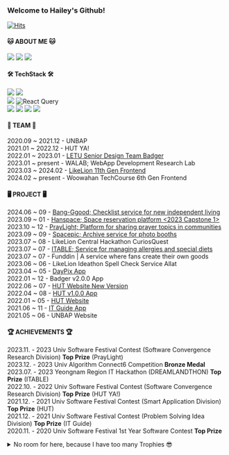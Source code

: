 ### Welcome to Hailey's Github!   

[![Hits](https://hits.seeyoufarm.com/api/count/incr/badge.svg?url=https%3A%2F%2Fgithub.com%2Fhealim01&count_bg=%23673DC8&title_bg=%23555555&icon=&icon_color=%23E7E7E7&title=hits&edge_flat=false)](https://hits.seeyoufarm.com)


#### 🐱 ABOUT ME 🐱
<a href="mailto:HyelimChoi01@gmail.com"><img src="https://img.shields.io/badge/gmail-EA4335?style=for-the-badge&logo=gmail&logoColor=white"/></a>
<a href="https://healim01.tistory.com/"><img src="https://img.shields.io/badge/tistory-000000?style=for-the-badge&logo=tistory&logoColor=white"/></a>
<a href="https://www.linkedin.com/in/hyelim-choi01/"><img src="https://img.shields.io/badge/LinkedIn-0077B5?style=for-the-badge&logo=linkedin&logoColor=white"/></a>


#### 🛠️ TechStack 🛠️
<img src="https://img.shields.io/badge/Javascript-F7DF1E?style=for-the-badge&logo=javascript&logoColor=FFFFFF"/> <img src="https://img.shields.io/badge/Typescript-3178C6?style=for-the-badge&logo=typescript&logoColor=FFFFFF"/>  
<img src="https://img.shields.io/badge/React-61DAFB?style=for-the-badge&logo=React&logoColor=FFFFFF"/> ![React Query](https://img.shields.io/badge/-React%20Query-FF4154?style=for-the-badge&logo=react%20query&logoColor=white) <br>
<img src="https://img.shields.io/badge/flutter-02569B?style=for-the-badge&logo=flutter&logoColor=white"> <img src="https://img.shields.io/badge/firebase-FFCA28?style=for-the-badge&logo=firebase&logoColor=white"> <img src="https://img.shields.io/badge/c++-00599C?style=for-the-badge&logo=c%2B%2B&logoColor=white"> <img src="https://img.shields.io/badge/python-3776AB?style=for-the-badge&logo=python&logoColor=white">


#### 🌱 TEAM 🌱
2020.09 ~ 2021.12 - UNBAP <br> 
2021.01 ~ 2022.12 - HUT YA! <br> 
2022.01 ~ 2023.01 - [LETU Senior Design Team Badger](https://www.letu.edu/academics/engineering/senior-design-projects.html) <br>
2023.01 ~ present - WALAB; WebApp Development Research Lab <br> 
2023.03 ~ 2024.02 - [LikeLion 11th Gen Frontend](https://hgulikelion.web.app/) <br> 
2024.02 ~ present - Woowahan TechCourse 6th Gen Frontend <br>




#### 🖥 PROJECT 🖥
2024.06 ~ 09 - [Bang-Ggood; Checklist service for new independent living](https://bang-ggood.com/) <br> 
2023.09 ~ 01 - [Hanspace; Space reservation platform <2023 Capstone 1>](https://hanspace.netlify.app/) <br> 
2023.10 ~ 12 - [PrayLight; Platform for sharing prayer topics in communities](https://praylight.netlify.app/)<br/> 
2023.09 ~ 09 - [Spacepic; Archive service for photo booths](http://space-pic.s3-website.ap-northeast-2.amazonaws.com/) <br> 
2023.07 ~ 08 - LikeLion Central Hackathon CuriosQuest <br> 
2023.07 ~ 07 - [ITABLE; Service for managing allergies and special diets](http://elasticbeanstalk-ap-northeast-2-666955593418.s3-website.ap-northeast-2.amazonaws.com/) <br> 
2023.07 ~ 07 - Funddin | A service where fans create their own goods <br> 
2023.06 ~ 06 - LikeLion Ideathon Spell Check Service Allat <br> 
2023.04 ~ 05 - [DayPix App](https://github.com/healim01/DayPix) <br> 
2022.01 ~ 12 - Badger v2.0.0 App <br> 
2022.06 ~ 07 - [HUT Website New Version](https://hut.handong.app/) <br> 
2022.04 ~ 08 - [HUT v1.0.0 App](https://apps.apple.com/us/app/hut/id1593293986) <br> 
2022.01 ~ 05 - [HUT Website](https://apps.apple.com/us/app/hut/id1593293986) <br> 
2021.06 ~ 11 - [IT Guide App](https://apps.apple.com/us/app/hut/id1593293986) <br> 
2021.05 ~ 06 - UNBAP Website

#### 🏆 ACHIEVEMENTS 🏆 
2023.11. - 2023 Univ Software Festival Contest (Software Convergence Research Division) **Top Prize** (PrayLight) <br>
2023.12. - 2023 Univ Algorithm Connect6 Competition **Bronze Medal**
2023.07. - 2023 Yeongnam Region IT Hackathon (DREAMLANDTHON) **Top Prize** (ITABLE) <br> 
2022.10. - 2022 Univ Software Festival Contest (Software Convergence Research Division) **Top Prize** (HUT YA!) <br> 
2021.12. - 2021 Univ Software Festival Contest (Smart Application Division) **Top Prize** (HUT) <br> 
2021.12. - 2021 Univ Software Festival Contest (Problem Solving Idea Division) **Top Prize** (IT Guide) <br> 
2020.11. - 2020 Univ Software Festival 1st Year Software Contest **Top Prize** <br> 



<details>
  <summary> No room for here, because I have too many Trophies 😎 </summary>

  <div markdown="1"> 
    
    2023.12. - 2023 Univ Algorithm Connect6 Competition **Bronze Medal**
2023.11. - 2023 Univ Programming Contest Encouragement Award  
2023.11. - 2023 Univ Software Festival Contest (Software Convergence Research Division) **Top Prize**  
2023.11. - 2023 Univ Software Festival Contest (Smart Application Division) **Encouragement Award**  
2023.11. - 2023 Univ Software Festival Contest (Problem Solving Idea Division) **Encouragement Award**  
2023.10. - 2023 ICPC Competition School **Silver Medal**  
2023.08. - 2023 BizFlow M Contest **Excellence Award**  
2023.07. - 2023 Yeongnam Region IT Hackathon (DREAMLANDTHON) **Top Prize**  
2023.06. - 2023 BizFlow M Pre-Contest **Excellence Award**  

2022.10. - 2022 Univ Software Festival Contest (Software Convergence Research Division) **Top Prize** (HUT YA!)  
2022.05. - 2022 Daegu Gyeongbuk Programming Contest **Encouragement Award**  

2021.12. - 2021 National University Programming Contest **Encouragement Award**  
2021.12. - 2021 Univ Software Festival Contest (Smart Application Division) **Top Prize** (HUT)  
2021.12. - 2021 Univ Software Festival Contest (Problem Solving Idea Division) **Top Prize** (IT Guide)  
2021.12. - 2021 BizFlow * HGU AppDev Contest **Encouragement Award** (Nearby Hospital Recommendation System)  

2020.12. - 2020 1st Year C Programming Contest **Encouragement Award**  
2020.11. - 2020 School Software Festival 1st Year Software Contest **Grand Prize**  
 
    
  </div>
</details>

<br>

